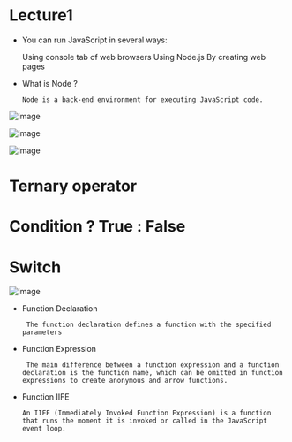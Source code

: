 # Lecture1
- You can run JavaScript in several ways:
  
    Using console tab of web browsers
    Using Node.js
    By creating web pages

- What is Node ?

      Node is a back-end environment for executing JavaScript code.

![image](https://github.com/fayzirahmonrahmonov/lecture1/assets/133873684/70d25fab-03b5-4d6c-86cd-a306a5e2b2b9)

![image](https://github.com/fayzirahmonrahmonov/lecture1/assets/133873684/04aca725-5320-4569-a7c5-b9a7f3a57ff6)

![image](https://github.com/fayzirahmonrahmonov/lecture1/assets/133873684/ba0c06b1-2479-4493-adcf-43b5d0d9b732)

# Ternary operator
# Condition ? True : False

# Switch 
![image](https://github.com/fayzirahmonrahmonov/lecture1/assets/133873684/77c2614d-1eaa-4715-9cf9-f608c4504b51)

- Function Declaration
  
       The function declaration defines a function with the specified parameters

- Function Expression
  
       The main difference between a function expression and a function declaration is the function name, which can be omitted in function              expressions to create anonymous and arrow functions.
- Function IIFE

      An IIFE (Immediately Invoked Function Expression) is a function that runs the moment it is invoked or called in the JavaScript event loop.







  
